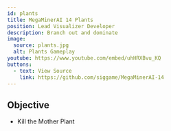 ```yaml
---
id: plants
title: MegaMinerAI 14 Plants
position: Lead Visualizer Developer
description: Branch out and dominate
image:
  source: plants.jpg
  alt: Plants Gameplay
youtube: https://www.youtube.com/embed/uhHRXBvu_KQ
buttons:
  - text: View Source
    link: https://github.com/siggame/MegaMinerAI-14
---
```


## Objective

- Kill the Mother Plant
